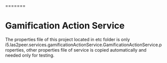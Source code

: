 
=======
# Gamification Action Service

The properties file of this project located in etc folder is only i5.las2peer.services.gamificationActionService.GamificationActionService.properties, other properties file of service is copied automatically and needed only for testing.